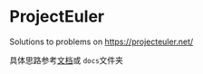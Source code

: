 # ProjectEuler
Solutions to problems on https://projecteuler.net/

具体思路参考[文档](https://guozi149.me/ProjectEuler/)或 `docs`文件夹
